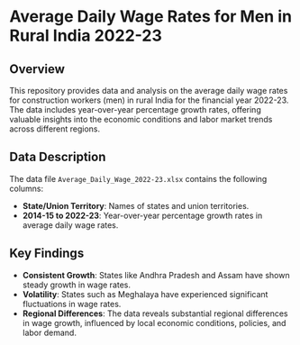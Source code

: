 # Average Daily Wage Rates for Men in Rural India 2022-23

## Overview

This repository provides data and analysis on the average daily wage rates for construction workers (men) in rural India for the financial year 2022-23. The data includes year-over-year percentage growth rates, offering valuable insights into the economic conditions and labor market trends across different regions.


## Data Description

The data file `Average_Daily_Wage_2022-23.xlsx` contains the following columns:
- **State/Union Territory**: Names of states and union territories.
- **2014-15 to 2022-23**: Year-over-year percentage growth rates in average daily wage rates.

## Key Findings

- **Consistent Growth**: States like Andhra Pradesh and Assam have shown steady growth in wage rates.
- **Volatility**: States such as Meghalaya have experienced significant fluctuations in wage rates.
- **Regional Differences**: The data reveals substantial regional differences in wage growth, influenced by local economic conditions, policies, and labor demand.

